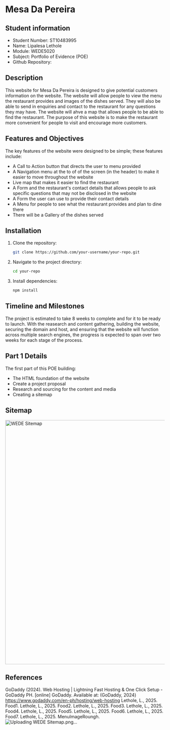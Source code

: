# Mesa Da Pereira

## Student information
- Student Number: ST10483995
- Name: Lipalesa Lethole
- Module: WEDE5020
- Subject: Portfolio of Evidence (POE)
- Github Repository: 

## Description
This website for Mesa Da Pereira is designed to give potential customers information on the website.
The website will allow people to view the menu the restaurant provides and images of the dishes served.
They will also be able to send in enquiries and contact to the restaurant for any questions they may have.
The website will ahve a map that allows people to be able to find the restaurant. 
The purpose of this website is to make the restaurant more convenient for people to visit and encourage more customers.

## Features and Objectives
The key features of the website were designed to be simple; these features include:
- A Call to Action button that directs the user to menu provided
- A Navigation menu at the to of of the screen (in the header) to make it easier to move throughout the website
- Live map that makes it easier to find the restaurant
- A Form and the restaurant's contact details that allows people to ask specific questions that may not be disclosed in the website
- A Form the user can use to provide their contact details
- A Menu for people to see what the restaurant provides and plan to dine there
- There will be a Gallery of the dishes served

## Installation
1. Clone the repository:
    ```bash
    git clone https://github.com/your-username/your-repo.git
    ```
2. Navigate to the project directory:
    ```bash
    cd your-repo
    ```
3. Install dependencies:
    ```bash
    npm install
    ```

## Timeline and Milestones
The project is estimated to take 8 weeks to complete and for it to be ready to launch.
With the reasearch and content gathering, building the website, securing the domain and host, and ensuring that the website will function across multiple search engines, the progress is expected to span over two weeks for each stage of the process.

## Part 1 Details
The first part of this POE building:
- The HTML foundation of the website
- Create a project proposal
- Research and sourcing for the content and media
- Creating a sitemap

## Sitemap
<img width="1024" height="768" alt="WEDE Sitemap" src="https://github.com/user-attachments/assets/06b94815-8d6e-4362-bf2e-f4f1fe421d23" />

## References
GoDaddy (2024). Web Hosting | Lightning Fast Hosting & One Click Setup - GoDaddy PH. [online] GoDaddy. Available at: (GoDaddy, 2024) https://www.godaddy.com/en-ph/hosting/web-hosting
Lethole, L., 2025. Food1. 
Lethole, L., 2025. Food2. 
Lethole, L., 2025. Food3. 
Lethole, L., 2025. Food4. 
Lethole, L., 2025. Food5. 
Lethole, L., 2025. Food6. 
Lethole, L., 2025. Food7.
Lethole, L., 2025. MenuImageRoungh.  
![Uploading WEDE Sitemap.png…]()
